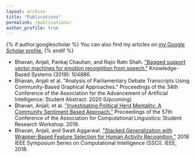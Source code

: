 ```yaml
---
layout: archive
title: "Publications"
permalink: /publications/
author_profile: true
---
```


{% if author.googlescholar %}
  You can also find my articles on <u><a href="{{author.googlescholar}}">my Google Scholar profile</a>.</u>
{% endif %}


* Bhavan, Anjali, Pankaj Chauhan, and Rajiv Ratn Shah. ["Bagged support vector machines for emotion recognition from speech."](https://www.sciencedirect.com/science/article/pii/S0950705119303533) Knowledge-Based Systems (2019): 104886.
* Bhavan, Anjali et al. "Analysis of Parliamentary Debate Transcripts Using Community-Based Graphical Approaches." Proceedings of the 34th Conference of the Association for the Advancement of Artificial Intelligence: Student Abstract. 2020 (Upcoming)
* Bhavan, Anjali, et al. ["Investigating Political Herd Mentality: A Community Sentiment Based Approach."](https://www.aclweb.org/anthology/P19-2039/) Proceedings of the 57th Conference of the Association for Computational Linguistics: Student Research Workshop. 2019.
* Bhavan, Anjali, and Swati Aggarwal. ["Stacked Generalization with Wrapper-Based Feature Selection for Human Activity Recognition."]("https://ieeexplore.ieee.org/abstract/document/8628830") 2018 IEEE Symposium Series on Computational Intelligence (SSCI). IEEE, 2018.